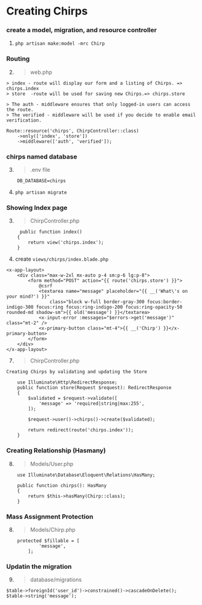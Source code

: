 # Creating Chirps
### create a model, migration, and resource controller
1. `php artisan make:model -mrc Chirp`
### Routing
2. > web.php
```
> index - route will display our form and a listing of Chirps. => chirps.index
> store  -route will be used for saving new Chirps.=> chirps.store

> The auth - middleware ensures that only logged-in users can access the route.
> The verified - middleware will be used if you decide to enable email verification.
```

```
Route::resource('chirps', ChirpController::class)
    ->only(['index', 'store'])
    ->middleware(['auth', 'verified']);
```
### chirps named database
3. > .env file
```
    DB_DATABASE=chirps
```
4. `php artisan migrate`
### Showing Index page
3. > ChirpController.php
```
     public function index()
    {
        return view('chirps.index');
    }
```

4. create `views/chirps/index.blade.php`
```
<x-app-layout>
    <div class="max-w-2xl mx-auto p-4 sm:p-6 lg:p-8">
        <form method="POST" action="{{ route('chirps.store') }}">
            @csrf
            <textarea name="message" placeholder="{{ __('What\'s on your mind?') }}"
                class="block w-full border-gray-300 focus:border-indigo-300 focus:ring focus:ring-indigo-200 focus:ring-opacity-50 rounded-md shadow-sm">{{ old('message') }}</textarea>
            <x-input-error :messages="$errors->get('message')" class="mt-2" />
            <x-primary-button class="mt-4">{{ __('Chirp') }}</x-primary-button>
        </form>
    </div>
</x-app-layout>
```
7. > ChirpController.php
```
Creating Chirps by validating and updating the Store
```

```
    use Illuminate\Http\RedirectResponse;
    public function store(Request $request): RedirectResponse
    {
        $validated = $request->validate([
            'message' => 'required|string|max:255',
        ]);

        $request->user()->chirps()->create($validated);

        return redirect(route('chirps.index'));
    }

```
### Creating Relationship (Hasmany)
8. > Models/User.php

```
    use Illuminate\Database\Eloquent\Relations\HasMany;

    public function chirps(): HasMany
    {
        return $this->hasMany(Chirp::class);
    }
```
### Mass Assignment Protection
8. > Models/Chirp.php
```
    protected $fillable = [
            'message',
        ];
```
### Updatin the migration
9. > database/migrations

```
$table->foreignId('user_id')->constrained()->cascadeOnDelete();
$table->string('message');

```
